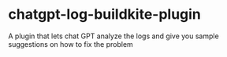 # chatgpt-log-buildkite-plugin
A plugin that lets chat GPT analyze the logs and give you sample suggestions on how to fix the problem 
